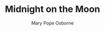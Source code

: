 ---
tag: 📚Book
title: "Midnight on the Moon"
author: [Mary Pope Osborne]
category: [Juvenile Fiction]
isbn: 037589425X 9780375894251
cover: http://books.google.com/books/content?id=oj1gra6e8D4C&printsec=frontcover&img=1&zoom=1&edge=curl&source=gbs_api
status: unread
Location: Physical
---